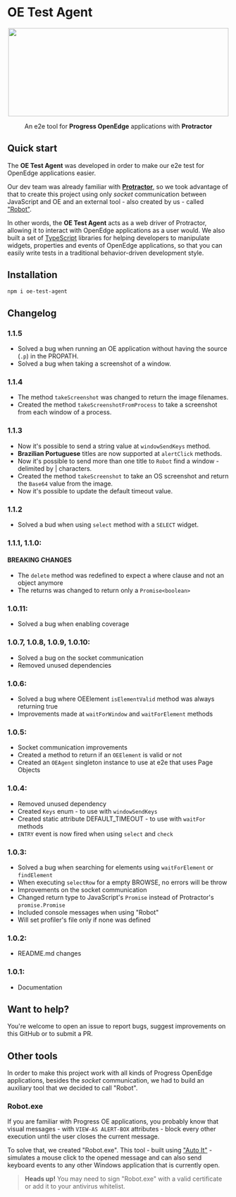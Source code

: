 # OE Test Agent

<p align="center">
  <img src="https://raw.githubusercontent.com/totvs/oe-test-agent/master/resources/oe_test_agent_logo.png" width="500" height="200">
</p>

<p align="center">
  An e2e tool for <strong>Progress OpenEdge</strong> applications with <strong>Protractor</strong>
</p>

## Quick start

The **OE Test Agent** was developed in order to make our e2e test for OpenEdge applications easier.

Our dev team was already familiar with [**Protractor**](https://www.protractortest.org), so we took advantage of that to create this project using only _socket_ communication between JavaScript and OE and an external tool - also created by us - called ["Robot"](#robotexe).

In other words, the **OE Test Agent** acts as a web driver of Protractor, allowing it to interact with OpenEdge applications as a user would. We also built a set of [TypeScript](https://www.typescriptlang.org) libraries for helping developers to manipulate widgets, properties and events of OpenEdge applications, so that you can easily write tests in a traditional behavior-driven development style.

## Installation

```bash
npm i oe-test-agent
```

## Changelog

### **1.1.5**

- Solved a bug when running an OE application without having the source (`.p`)
  in the PROPATH.
- Solved a bug when taking a screenshot of a window.

### **1.1.4**

- The method `takeScreenshot` was changed to return the image filenames.
- Created the method `takeScreenshotFromProcess` to take a screenshot from each
  window of a process.

### **1.1.3**

- Now it's possible to send a string value at `windowSendKeys` method.
- **Brazilian Portuguese** titles are now supported at `alertClick` methods.
- Now it's possible to send more than one title to `Robot` find a window -
  delimited by | characters.
- Created the method `takeScreenshot` to take an OS screenshot and return the
  `Base64` value from the image.
- Now it's possible to update the default timeout value.

### **1.1.2**

- Solved a bud when using `select` method with a `SELECT` widget.

### **1.1.1**, **1.1.0**:

#### **BREAKING CHANGES**

- The `delete` method was redefined to expect a where clause and not an object anymore
- The returns was changed to return only a `Promise<boolean>`

### **1.0.11**:

- Solved a bug when enabling coverage

### **1.0.7**, **1.0.8**, **1.0.9**, **1.0.10**:

- Solved a bug on the socket communication
- Removed unused dependencies

### **1.0.6**:

- Solved a bug where OEElement `isElementValid` method was always returning true
- Improvements made at `waitForWindow` and `waitForElement` methods

### **1.0.5**:

- Socket communication improvements
- Created a method to return if an `OEElement` is valid or not
- Created an `OEAgent` singleton instance to use at e2e that uses Page Objects

### **1.0.4**:

- Removed unused dependency
- Created `Keys` enum - to use with `windowSendKeys`
- Created static attribute DEFAULT_TIMEOUT - to use with `waitFor` methods
- `ENTRY` event is now fired when using `select` and `check`

### **1.0.3**:

- Solved a bug when searching for elements using `waitForElement` or `findElement`
- When executing `selectRow` for a empty BROWSE, no errors will be throw
- Improvements on the socket communication
- Changed return type to JavaScript's `Promise` instead of Protractor's `promise.Promise`
- Included console messages when using "Robot"
- Will set profiler's file only if none was defined

### **1.0.2**:

- README.md changes

### **1.0.1**:

- Documentation

## Want to help?

You're welcome to open an issue to report bugs, suggest improvements on this GitHub or to submit a PR.

## Other tools

In order to make this project work with all kinds of Progress OpenEdge applications, besides the _socket_ communication, we had to build an auxiliary tool that we decided to call "Robot".

### Robot.exe

If you are familiar with Progress OE applications, you probably know that visual messages - with `VIEW-AS ALERT-BOX` attributes - block every other execution until the user closes the current message.

To solve that, we created "Robot.exe". This tool - built using ["Auto It"](https://www.autoitscript.com) - simulates a mouse click to the opened message and can also send keyboard events to any other Windows application that is currently open.

> **Heads up!** You may need to sign "Robot.exe" with a valid certificate or add it to your antivirus whitelist.
